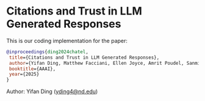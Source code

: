 # Citations and Trust in LLM Generated Responses
This is our coding implementation for the paper:

```bibtex
@inproceedings{ding2024chatel,
 title={Citations and Trust in LLM Generated Responses},
 author={Yifan Ding, Matthew Facciani, Ellen Joyce, Amrit Poudel, Sanmitra Bhattacharya, Balaji Veeramani, Sal Aguinaga, Tim Weninger},
 booktitle={AAAI},
 year={2025}
}
```

Author: Yifan Ding (yding4@nd.edu)
